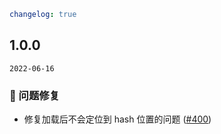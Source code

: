 ```yaml
changelog: true
```

## 1.0.0

`2022-06-16`

### 🐛 问题修复

- 修复加载后不会定位到 hash 位置的问题 ([#400](https://github.com/mb-design/mb-design-vue/pull/400))

